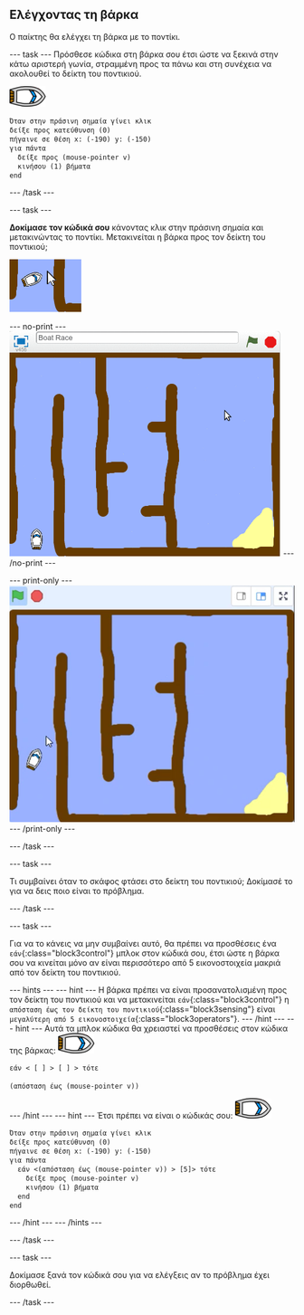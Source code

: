 ## Ελέγχοντας τη βάρκα

Ο παίκτης θα ελέγχει τη βάρκα με το ποντίκι.

--- task --- Πρόσθεσε κώδικα στη βάρκα σου έτσι ώστε να ξεκινά στην κάτω αριστερή γωνία, στραμμένη προς τα πάνω και στη συνέχεια να ακολουθεί το δείκτη του ποντικιού.

![χαρακτήρας-βάρκα](images/boat_resize.png)

```blocks3
Όταν στην πράσινη σημαία γίνει κλικ
δείξε προς κατεύθυνση (0)
πήγαινε σε θέση x: (-190) y: (-150)
για πάντα 
  δείξε προς (mouse-pointer v)
  κινήσου (1) βήματα
end
```

--- /task ---

--- task ---

**Δοκίμασε τον κώδικά σου** κάνοντας κλικ στην πράσινη σημαία και μετακινώντας το ποντίκι. Μετακινείται η βάρκα προς τον δείκτη του ποντικιού;

![screenshot](images/boat-mouse.png)

--- no-print --- ![screenshot](images/boat-pointer-test-anim.gif) --- /no-print ---

--- print-only --- ![screenshot](images/boat-pointer-test-anim.png) --- /print-only ---

--- /task ---

--- task ---

Τι συμβαίνει όταν το σκάφος φτάσει στο δείκτη του ποντικιού; Δοκίμασέ το για να δεις ποιο είναι το πρόβλημα.

--- /task ---

--- task ---

Για να το κάνεις να μην συμβαίνει αυτό, θα πρέπει να προσθέσεις ένα `εάν`{:class="block3control"} μπλοκ στον κώδικά σου, έτσι ώστε η βάρκα σου να κινείται μόνο αν είναι περισσότερο από 5 εικονοστοιχεία μακριά από τον δείκτη του ποντικιού.

--- hints ---
 --- hint --- Η βάρκα πρέπει να είναι προσανατολισμένη προς τον δείκτη του ποντικιού και να μετακινείται `εάν`{:class="block3control"} η ` απόσταση έως τον δείκτη του ποντικιού`{:class="block3sensing"} είναι `μεγαλύτερη από 5 εικονοστοιχεία`{:class="block3operators"}.
--- /hint ---
 --- hint --- Αυτά τα μπλοκ κώδικα θα χρειαστεί να προσθέσεις στον κώδικα της βάρκας: ![χαρακτήρας-βάρκα](images/boat_resize.png)

```blocks3
εάν < [ ] > [ ] > τότε

(απόσταση έως (mouse-pointer v))
```

--- /hint --- --- hint --- Έτσι πρέπει να είναι ο κώδικάς σου: ![χαρακτήρας-βάρκα](images/boat_resize.png)

```blocks3
Όταν στην πράσινη σημαία γίνει κλικ
δείξε προς κατεύθυνση (0)
πήγαινε σε θέση x: (-190) y: (-150)
για πάντα 
  εάν <(απόσταση έως (mouse-pointer v)) > [5]> τότε 
    δείξε προς (mouse-pointer v)
    κινήσου (1) βήματα
  end
end
```

--- /hint --- --- /hints ---

--- /task ---

--- task ---

Δοκίμασε ξανά τον κώδικά σου για να ελέγξεις αν το πρόβλημα έχει διορθωθεί.

--- /task ---